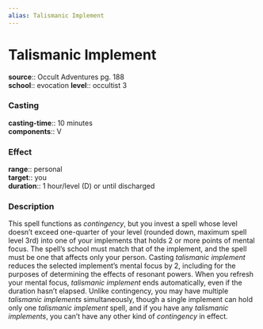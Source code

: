 ```yaml
---
alias: Talismanic Implement
---
```


# Talismanic Implement 

**source**:: Occult Adventures pg. 188  
**school**:: evocation
**level**:: occultist 3

### Casting 

**casting-time**:: 10 minutes  
**components**:: V

### Effect 

**range**:: personal  
**target**:: you  
**duration**:: 1 hour/level (D) or until discharged

### Description 

This spell functions as *contingency*, but you invest a spell whose level doesn’t exceed one-quarter of your level (rounded down, maximum spell level 3rd) into one of your implements that holds 2 or more points of mental focus. The spell’s school must match that of the implement, and the spell must be one that affects only your person. Casting *talismanic implement* reduces the selected implement’s mental focus by 2, including for the purposes of determining the effects of resonant powers. When you refresh your mental focus, *talismanic implement* ends automatically, even if the duration hasn’t elapsed. Unlike contingency, you may have multiple *talismanic implements* simultaneously, though a single implement can hold only one *talismanic implement* spell, and if you have any *talismanic implements*, you can’t have any other kind of *contingency* in effect.
